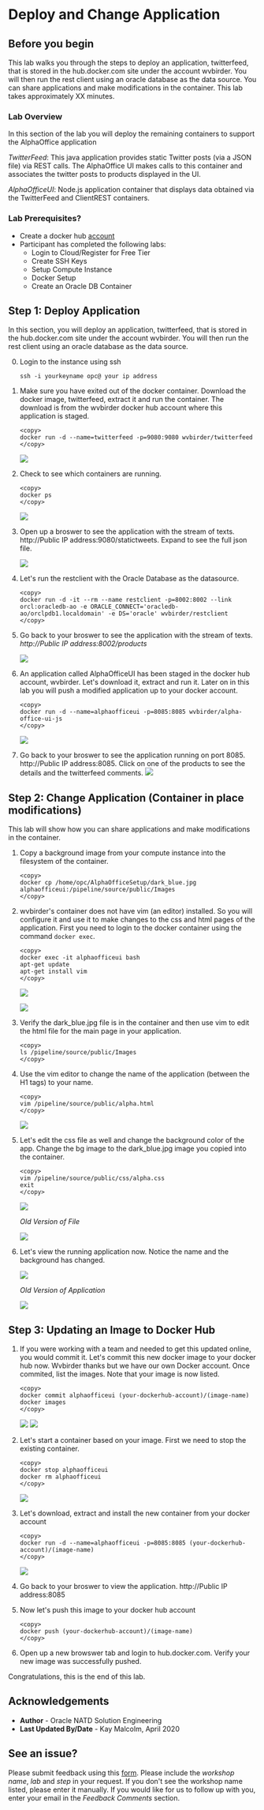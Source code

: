 # Deploy and Change Application

## Before you begin

This lab walks you through the steps to deploy an application, twitterfeed, that is stored in the hub.docker.com site under the account wvbirder.  You will then run the rest client using an oracle database as the data source. You can share applications and make modifications in the container.  This lab takes approximately XX minutes.

### Lab Overview

In this section of the lab you will deploy the remaining containers to support the AlphaOffice application

*TwitterFeed*: This java application provides static Twitter posts (via a JSON file) via REST calls. The AlphaOffice UI makes calls to this container and associates the twitter posts to products displayed in the UI.

*AlphaOfficeUI*: Node.js application container that displays data obtained via the TwitterFeed and ClientREST containers.


### Lab Prerequisites?

* Create a docker hub [account](http://hub.docker.com)
* Participant has completed the following labs:
    - Login to Cloud/Register for Free Tier
    - Create SSH Keys 
    - Setup Compute Instance
    - Docker Setup
    - Create an Oracle DB Container

## Step 1: Deploy Application

In this section, you will deploy an application, twitterfeed, that is stored in the hub.docker.com site under the account wvbirder.  You will then run the rest client using an oracle database as the data source.

0. Login to the instance using ssh

    ````
    ssh -i yourkeyname opc@ your ip address
    ````
1.  Make sure you have exited out of the docker container.  Download the docker image, twitterfeed, extract it and run the container.  The download is from the wvbirder docker hub account where this application is staged.
    ````
    <copy>
    docker run -d --name=twitterfeed -p=9080:9080 wvbirder/twitterfeed
    </copy>
    ````
    ![](images/section7step1.png " ")
2.  Check to see which containers are running.  
   
    ````
    <copy>
    docker ps
    </copy>
    ````
    ![](images/section7step2.png " ")
3.  Open up a broswer to see the application with the stream of texts.  http://Public IP address:9080/statictweets.  Expand to see the full json file.

    ![](images/section7step3.png " ")
4.  Let's run the restclient with the Oracle Database as the datasource.
    ````
    <copy>
    docker run -d -it --rm --name restclient -p=8002:8002 --link orcl:oracledb-ao -e ORACLE_CONNECT='oracledb-ao/orclpdb1.localdomain' -e DS='oracle' wvbirder/restclient
    </copy>
    ````

5.  Go back to your broswer to see the application with the stream of texts.  *http://Public IP address:8002/products*

    ![](images/twitterproducts.png " ")

6.  An application called AlphaOfficeUI has been staged in the docker hub account, wvbirder.  Let's download it, extract and run it.  Later on in this lab you will push a modified application up to your docker account.
    ````
    <copy>
    docker run -d --name=alphaofficeui -p=8085:8085 wvbirder/alpha-office-ui-js
    </copy>
    ````
    ![](images/section7step6.png " ")

7.  Go back to your broswer to see the application running on port 8085.  http://Public IP address:8085.  Click on one of the products to see the details and the twitterfeed comments. 
   ![](images/alphaoffice.png " ")

## Step 2: Change Application (Container in place modifications)

This lab will show how you can share applications and make modifications in the container.  

1. Copy a background image from your compute instance into the filesystem of the container. 
    ````
    <copy>
    docker cp /home/opc/AlphaOfficeSetup/dark_blue.jpg alphaofficeui:/pipeline/source/public/Images
    </copy>
    ````

2.  wvbirder's container does not have vim (an editor) installed.  So you will configure it and use it to make changes to the css and html pages of the application.  First you need to login to the docker container using the command `docker exec`.
    ````
    <copy>
    docker exec -it alphaofficeui bash
    apt-get update
    apt-get install vim
    </copy>
    ````
    ![](images/section8step1.png " ")
    
    ![](images/section8step2.png " ")
3.  Verify the dark_blue.jpg file is in the container and then use vim to edit the html file for the main page in your application.  
   
    ````
    <copy>
    ls /pipeline/source/public/Images
    </copy>
    ````
4.  Use the vim editor to change the name of the application (between the H1 tags) to your name.
    ````
    <copy>
    vim /pipeline/source/public/alpha.html
    </copy>
    ````
    ![](images/section8step4.png " ") 

5.  Let's edit the css file as well and change the background color of the app.  Change the bg image to the dark_blue.jpg image you copied into the container.
    ````
    <copy>
    vim /pipeline/source/public/css/alpha.css
    exit
    </copy>
    ````
    ![](images/section8step5b.png " ") 

    *Old Version of File*

    ![](images/section8oldversion.png " ") 

6.  Let's view the running application now.  Notice the name and the background has changed.

    ![](images/section8step9.png " ") 

    *Old Version of Application*

    ![](images/oldalphaoffice.png " ") 


## Step 3: Updating an Image to Docker Hub

1.  If you were working with a team and needed to get this updated online, you would commit it.  Let's commit this new docker image to your docker hub now.  Wvbirder thanks but we have our own Docker account.  Once commited, list the images.  Note that your image is now listed.
    ````
    <copy>
    docker commit alphaofficeui (your-dockerhub-account)/(image-name)
    docker images
    </copy>
    ````
    ![](images/section8step5a.png " ")
    ![](images/section8step5.png " ")    

2.  Let's start a container based on your image.  First we need to stop the existing container.
    ````
    <copy>
    docker stop alphaofficeui
    docker rm alphaofficeui
    </copy>
    ````
    ![](images/section8step6.png " ")

3.  Let's download, extract and install the new container from your docker account
    ````
    <copy>
    docker run -d --name=alphaofficeui -p=8085:8085 (your-dockerhub-account)/(image-name)
    </copy>
    ````
    ![](images/section8step7.png " ")
4. Go back to your broswer to view the application.  http://Public IP address:8085

5. Now let's push this image to your docker hub account
    ````
    <copy>
    docker push (your-dockerhub-account)/(image-name)
    </copy>
    ````

6.  Open up a new browswer tab and login to hub.docker.com.  Verify your new image was successfully pushed. 

Congratulations, this is the end of this lab.

## Acknowledgements
* **Author** - Oracle NATD Solution Engineering
* **Last Updated By/Date** - Kay Malcolm, April 2020

## **See an issue?**
Please submit feedback using this [form](https://apexapps.oracle.com/pls/apex/f?p=133:1:::::P1_FEEDBACK:1). Please include the *workshop name*, *lab* and *step* in your request.  If you don't see the workshop name listed, please enter it manually. If you would like for us to follow up with you, enter your email in the *Feedback Comments* section. 

